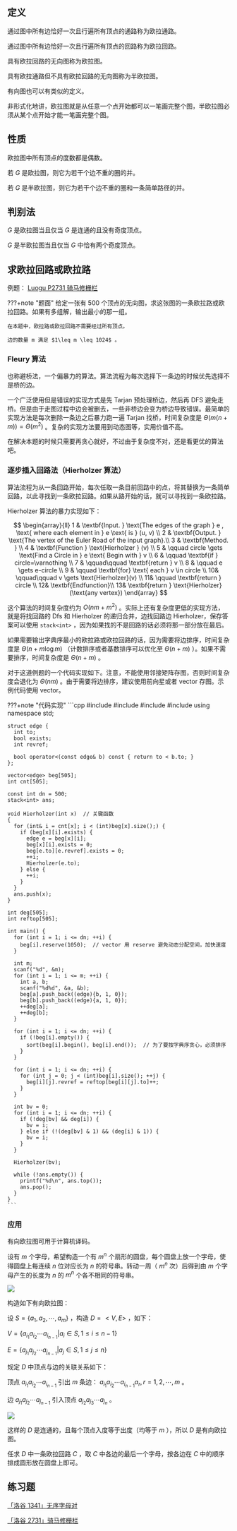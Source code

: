 ## 定义

通过图中所有边恰好一次且行遍所有顶点的通路称为欧拉通路。

通过图中所有边恰好一次且行遍所有顶点的回路称为欧拉回路。

具有欧拉回路的无向图称为欧拉图。

具有欧拉通路但不具有欧拉回路的无向图称为半欧拉图。

有向图也可以有类似的定义。

非形式化地讲，欧拉图就是从任意一个点开始都可以一笔画完整个图，半欧拉图必须从某个点开始才能一笔画完整个图。

## 性质

欧拉图中所有顶点的度数都是偶数。

若 $G$ 是欧拉图，则它为若干个边不重的圈的并。

若 $G$ 是半欧拉图，则它为若干个边不重的圈和一条简单路径的并。

## 判别法

 $G$ 是欧拉图当且仅当 $G$ 是连通的且没有奇度顶点。

 $G$ 是半欧拉图当且仅当 $G$ 中恰有两个奇度顶点。

## 求欧拉回路或欧拉路

例题： [Luogu P2731 骑马修栅栏](https://www.luogu.com.cn/problem/P2731) 

???+note "题面"
    给定一张有 500 个顶点的无向图，求这张图的一条欧拉路或欧拉回路。如果有多组解，输出最小的那一组。

    在本题中，欧拉路或欧拉回路不需要经过所有顶点。

    边的数量 m 满足 $1\leq m \leq 1024$ 。

### Fleury 算法

也称避桥法，一个偏暴力的算法。算法流程为每次选择下一条边的时候优先选择不是桥的边。

一个广泛使用但是错误的实现方式是先 Tarjan 预处理桥边，然后再 DFS 避免走桥。但是由于走图过程中边会被删去，一些非桥边会变为桥边导致错误。最简单的实现方法是每次删除一条边之后暴力跑一遍 Tarjan 找桥，时间复杂度是 $\Theta(m(n+m))=\Theta(m^2)$ 。复杂的实现方法要用到动态图等，实用价值不高。

在解决本题的时候只需要再贪心就好，不过由于复杂度不对，还是看更优的算法吧。

### 逐步插入回路法（Hierholzer 算法）

算法流程为从一条回路开始，每次任取一条目前回路中的点，将其替换为一条简单回路，以此寻找到一条欧拉回路。如果从路开始的话，就可以寻找到一条欧拉路。

Hierholzer 算法的暴力实现如下：

$$
\begin{array}{ll}
1 &  \textbf{Input. } \text{The edges of the graph } e , \text{ where each element in } e \text{ is } (u, v) \\
2 &  \textbf{Output. } \text{The vertex of the Euler Road of the input graph}.\\
3 &  \textbf{Method. } \\ 
4 &  \textbf{Function } \text{Hierholzer } (v) \\
5 &  \qquad circle \gets \text{Find a Circle in } e \text{ Begin with } v \\
6 &  \qquad \textbf{if } circle=\varnothing \\
7 &  \qquad\qquad \textbf{return } v \\
8 &  \qquad e \gets e-circle \\
9 &  \qquad \textbf{for} \text{ each } v \in circle \\
10&  \qquad\qquad v \gets \text{Hierholzer}(v) \\
11&  \qquad \textbf{return } circle \\
12&  \textbf{Endfunction}\\
13&  \textbf{return } \text{Hierholzer}(\text{any vertex})
\end{array}
$$

这个算法的时间复杂度约为 $O(nm+m^2)$ 。实际上还有复杂度更低的实现方法，就是将找回路的 Dfs 和 Hierholzer 的递归合并，边找回路边 Hierholzer，保存答案可以使用 `stack<int>` ，因为如果找的不是回路的话必须将那一部分放在最后。

如果需要输出字典序最小的欧拉路或欧拉回路的话，因为需要将边排序，时间复杂度是 $\Theta(n+m\log m)$ （计数排序或者基数排序可以优化至 $\Theta(n+m)$ ）。如果不需要排序，时间复杂度是 $\Theta(n+m)$ 。

对于这道例题的一个代码实现如下。注意，不能使用邻接矩阵存图，否则时间复杂度会退化为 $\Theta(nm)$ 。由于需要将边排序，建议使用前向星或者 vector 存图。示例代码使用 vector。

???+note "代码实现"
    ```cpp
    #include <algorithm>
    #include <cstdio>
    #include <stack>
    #include <vector>
    using namespace std;
    
    struct edge {
      int to;
      bool exists;
      int revref;
    
      bool operator<(const edge& b) const { return to < b.to; }
    };
    
    vector<edge> beg[505];
    int cnt[505];
    
    const int dn = 500;
    stack<int> ans;
    
    void Hierholzer(int x)  // 关键函数
    {
      for (int& i = cnt[x]; i < (int)beg[x].size();) {
        if (beg[x][i].exists) {
          edge e = beg[x][i];
          beg[x][i].exists = 0;
          beg[e.to][e.revref].exists = 0;
          ++i;
          Hierholzer(e.to);
        } else {
          ++i;
        }
      }
      ans.push(x);
    }
    
    int deg[505];
    int reftop[505];
    
    int main() {
      for (int i = 1; i <= dn; ++i) {
        beg[i].reserve(1050);  // vector 用 reserve 避免动态分配空间，加快速度
      }
    
      int m;
      scanf("%d", &m);
      for (int i = 1; i <= m; ++i) {
        int a, b;
        scanf("%d%d", &a, &b);
        beg[a].push_back((edge){b, 1, 0});
        beg[b].push_back((edge){a, 1, 0});
        ++deg[a];
        ++deg[b];
      }
    
      for (int i = 1; i <= dn; ++i) {
        if (!beg[i].empty()) {
          sort(beg[i].begin(), beg[i].end());  // 为了要按字典序贪心，必须排序
        }
      }
    
      for (int i = 1; i <= dn; ++i) {
        for (int j = 0; j < (int)beg[i].size(); ++j) {
          beg[i][j].revref = reftop[beg[i][j].to]++;
        }
      }
    
      int bv = 0;
      for (int i = 1; i <= dn; ++i) {
        if (!deg[bv] && deg[i]) {
          bv = i;
        } else if (!(deg[bv] & 1) && (deg[i] & 1)) {
          bv = i;
        }
      }
    
      Hierholzer(bv);
    
      while (!ans.empty()) {
        printf("%d\n", ans.top());
        ans.pop();
      }
    }
    ```

### 应用

有向欧拉图可用于计算机译码。

设有 $m$ 个字母，希望构造一个有 $m^n$ 个扇形的圆盘，每个圆盘上放一个字母，使得圆盘上每连续 $n$ 位对应长为 $n$ 的符号串。转动一周（ $m^n$ 次）后得到由 $m$ 个字母产生的长度为 $n$ 的 $m^n$ 个各不相同的符号串。

![](../images/euler1.png)

构造如下有向欧拉图：

设 $S = \{a_1, a_2, \cdots, a_m\}$ ，构造 $D=<V, E>$ ，如下：

 $V = \{a_{i_1}a_{i_2}\cdots a_{i_{n-1}} |a_i \in S, 1 \leq i \leq n - 1 \}$ 

 $E = \{a_{j_1}a_{j_2}\cdots a_{j_{n-1}}|a_j \in S, 1 \leq j \leq n\}$ 

规定 $D$ 中顶点与边的关联关系如下：

顶点 $a_{i_1}a_{i_2}\cdots a_{i_{n-1}}$ 引出 $m$ 条边： $a_{i_1}a_{i_2}\cdots a_{i_{n-1}}a_r, r=1, 2, \cdots, m$ 。

边 $a_{j_1}a_{j_2}\cdots a_{j_{n-1}}$ 引入顶点 $a_{j_2}a_{j_3}\cdots a_{j_{n}}$ 。

![](../images/euler2.png)

这样的 $D$ 是连通的，且每个顶点入度等于出度（均等于 $m$ ），所以 $D$ 是有向欧拉图。

任求 $D$ 中一条欧拉回路 $C$ ，取 $C$ 中各边的最后一个字母，按各边在 $C$ 中的顺序排成圆形放在圆盘上即可。

## 练习题

 [「洛谷 1341」无序字母对](https://www.luogu.org/problem/P1341) 

 [「洛谷 2731」骑马修栅栏](https://www.luogu.org/problem/P2731) 
